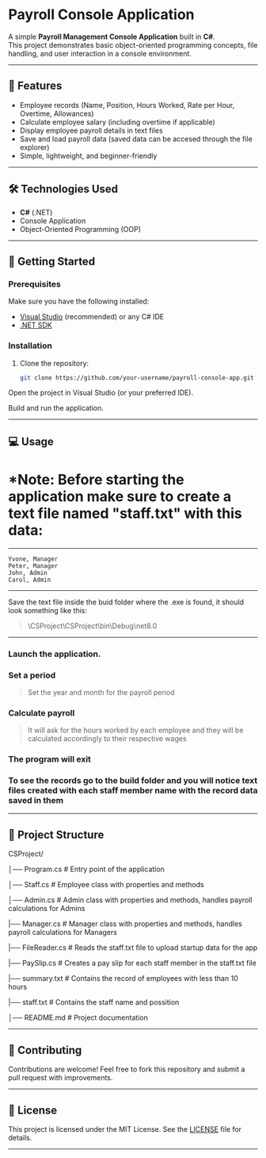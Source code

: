 # Payroll Console Application

A simple **Payroll Management Console Application** built in **C#**.  
This project demonstrates basic object-oriented programming concepts, file handling, and user interaction in a console environment.  

---

## 📌 Features
- Employee records (Name, Position, Hours Worked, Rate per Hour, Overtime, Allowances)
- Calculate employee salary (including overtime if applicable)
- Display employee payroll details in text files
- Save and load payroll data (saved data can be accesed through the file explorer)
- Simple, lightweight, and beginner-friendly

---

## 🛠️ Technologies Used
- **C#** (.NET)
- Console Application
- Object-Oriented Programming (OOP)

---

## 🚀 Getting Started

### Prerequisites
Make sure you have the following installed:
- [Visual Studio](https://visualstudio.microsoft.com/) (recommended) or any C# IDE
- [.NET SDK](https://dotnet.microsoft.com/download)

### Installation
1. Clone the repository:
   ```bash
   git clone https://github.com/your-username/payroll-console-app.git
Open the project in Visual Studio (or your preferred IDE).

Build and run the application.

---

## 💻 Usage

# *Note: Before starting the application make sure to create a text file named "staff.txt" with this data:

---
```
Yvone, Manager
Peter, Manager
John, Admin
Carol, Admin
```
---

Save the text file inside the buid folder where the .exe is found, it should look something like this:

> \CSProject\CSProject\bin\Debug\net8.0

---

### Launch the application.

### Set a period

> Set the year and month for the payroll period

### Calculate payroll

> It will ask for the hours worked by each employee and they will be calculated accordingly to their respective wages

### The program will exit

### To see the records go to the build folder and you will notice text files created with each staff member name with the record data saved in them

---

## 📂 Project Structure
CSProject/

│── Program.cs    # Entry point of the application

│── Staff.cs      # Employee class with properties and methods

│── Admin.cs      # Admin class with properties and methods, handles payroll calculations for Admins

|── Manager.cs    # Manager class with properties and methods, handles payroll calculations for Managers

|── FileReader.cs # Reads the staff.txt file to upload startup data for the app

|── PaySlip.cs    # Creates a pay slip for each staff member in the staff.txt file

|── summary.txt   # Contains the record of employees with less than 10 hours

|── staff.txt     # Contains the staff name and possition

│── README.md     # Project documentation

---

## 🤝 Contributing

Contributions are welcome! Feel free to fork this repository and submit a pull request with improvements.

---

## 📜 License

This project is licensed under the MIT License.
See the [LICENSE](https://github.com/Andres2295/CSProject_SimplePayroll/blob/master/LICENSE)
file for details.

---
